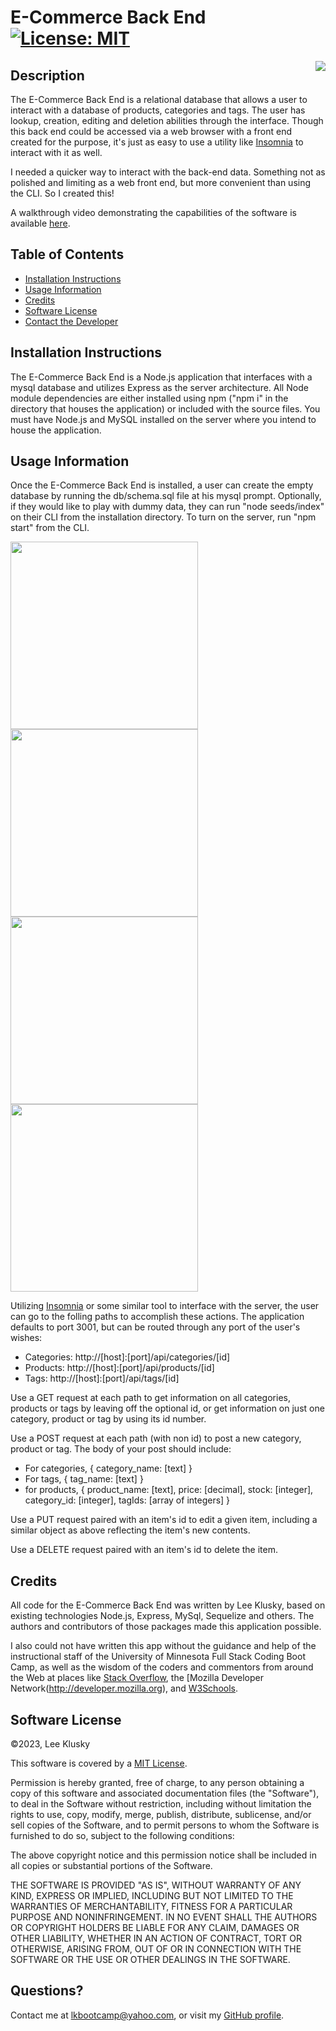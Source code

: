 # E-Commerce Back End [![License: MIT](https://img.shields.io/badge/License-MIT-yellow.svg)](https://opensource.org/licenses/MIT)

<img src="./assets/ecom-screenshot-collection.gif" style="float: right; margin-left: 10px;" />

## Description

The E-Commerce Back End is a relational database that allows a user to interact with a database of products, categories and tags. The user has lookup, creation, editing and deletion abilities through the interface. Though this back end could be accessed via a web browser with a front end created for the purpose, it's just as easy to use a utility like [Insomnia](https://insomnia.rest) to interact with it as well.

I needed a quicker way to interact with the back-end data. Something not as polished and limiting as a web front end, but more convenient than using the CLI. So I created this!

A walkthrough video demonstrating the capabilities of the software is available [here](https://drive.google.com/file/d/12H1SUPp5Dt2KasaDJFmFtTwXFm-DGPnV/view?usp=sharing).


## Table of Contents


* [Installation Instructions](#installation-instructions)
* [Usage Information](#usage-information)
* [Credits](#credits)
* [Software License](#software-license)
* [Contact the Developer](#contact-the-developer)

## Installation Instructions

The E-Commerce Back End is a Node.js application that interfaces with a mysql database and utilizes Express as the server architecture. All Node module dependencies are either installed using npm ("npm i" in the directory that houses the application) or included with the source files. You must have Node.js and MySQL installed on the server where you intend to house the application.


## Usage Information

Once the E-Commerce Back End is installed, a user can create the empty database by running the db/schema.sql file at his mysql prompt. Optionally, if they would like to play with dummy data, they can run "node seeds/index" on their CLI from the installation directory. To turn on the server, run "npm start" from the CLI.

<img src="./assets/ecom-screenshot-1.png" width="300" />
<img src="./assets/ecom-screenshot-2.png" width="300" />
<img src="./assets/ecom-screenshot-3.png" width="300" />
<img src="./assets/ecom-screenshot-4.png" width="300" />


Utilizing [Insomnia](https://insomnia.rest) or some similar tool to interface with the server, the user can go to the folling paths to accomplish these actions. The application defaults to port 3001, but can be routed through any port of the user's wishes:

* Categories: http://[host]:[port]/api/categories/[id]
* Products: http://[host]:[port]/api/products/[id]
* Tags: http://[host]:[port]/api/tags/[id]

Use a GET request at each path to get information on all categories, products or tags by leaving off the optional id, or get information on just one category, product or tag by using its id number.

Use a POST request at each path (with non id) to post a new category, product or tag. The body of your post should include:

* For categories, { category_name: [text] }
* For tags, { tag_name: [text] }
* for products, { product_name: [text], price: [decimal], stock: [integer], category_id: [integer], tagIds: [array of integers] }

Use a PUT request paired with an item's id to edit a given item, including a similar object as above reflecting the item's new contents.

Use a DELETE request paired with an item's id to delete the item.


## Credits

All code for the E-Commerce Back End was written by Lee Klusky, based on existing technologies Node.js, Express, MySql, Sequelize and others. The authors and contributors of those packages made this application possible.

I also could not have written this app without the guidance and help of the instructional staff of the University of Minnesota Full Stack Coding Boot Camp, as well as the wisdom of the coders and commentors from around the Web at places like [Stack Overflow](http://www.stackoverflow.com), the [Mozilla Developer Network(http://developer.mozilla.org), and [W3Schools](http://www.w3schools.com).


## Software License

©2023, Lee Klusky

This software is covered by a [MIT License](https://opensource.org/licenses/MIT).

Permission is hereby granted, free of charge, to any person obtaining a copy of this software and associated documentation files (the "Software"), to deal in the Software without restriction, including without limitation the rights to use, copy, modify, merge, publish, distribute, sublicense, and/or sell copies of the Software, and to permit persons to whom the Software is furnished to do so, subject to the following conditions:

The above copyright notice and this permission notice shall be included in all copies or substantial portions of the Software.

THE SOFTWARE IS PROVIDED "AS IS", WITHOUT WARRANTY OF ANY KIND, EXPRESS OR IMPLIED, INCLUDING BUT NOT LIMITED TO THE WARRANTIES OF MERCHANTABILITY, FITNESS FOR A PARTICULAR PURPOSE AND NONINFRINGEMENT. IN NO EVENT SHALL THE AUTHORS OR COPYRIGHT HOLDERS BE LIABLE FOR ANY CLAIM, DAMAGES OR OTHER LIABILITY, WHETHER IN AN ACTION OF CONTRACT, TORT OR OTHERWISE, ARISING FROM, OUT OF OR IN CONNECTION WITH THE SOFTWARE OR THE USE OR OTHER DEALINGS IN THE SOFTWARE.

## Questions?

Contact me at <a href="mailto:lkbootcamp@yahoo.com">lkbootcamp@yahoo.com</a>, or visit my [GitHub profile](https://www.github.com/lkalliance).
